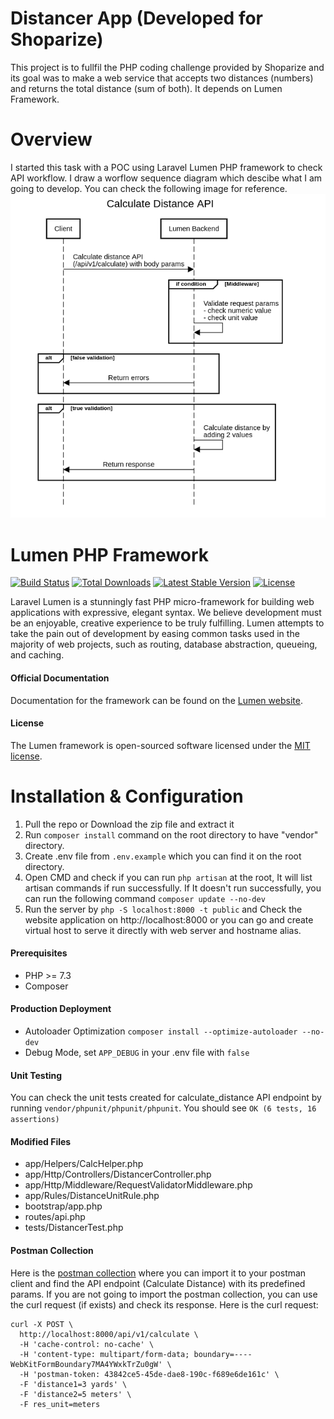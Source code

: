 # Distancer App (Developed for Shoparize)

This project is to fullfil the PHP coding challenge provided by Shoparize and its goal was to make a web service that accepts two distances (numbers) and returns the total distance
(sum of both). It depends on Lumen Framework.

# Overview

I started this task with a POC using Laravel Lumen PHP framework to check API workflow. I draw a worflow sequence diagram which descibe what I am going to develop. You can check the following image for reference.
![Sequence Diagram](./docs/Calculate-Distance-API-SequenceDiagram-org.png)

# Lumen PHP Framework

[![Build Status](https://travis-ci.org/laravel/lumen-framework.svg)](https://travis-ci.org/laravel/lumen-framework)
[![Total Downloads](https://img.shields.io/packagist/dt/laravel/framework)](https://packagist.org/packages/laravel/lumen-framework)
[![Latest Stable Version](https://img.shields.io/packagist/v/laravel/framework)](https://packagist.org/packages/laravel/lumen-framework)
[![License](https://img.shields.io/packagist/l/laravel/framework)](https://packagist.org/packages/laravel/lumen-framework)

Laravel Lumen is a stunningly fast PHP micro-framework for building web applications with expressive, elegant syntax. We believe development must be an enjoyable, creative experience to be truly fulfilling. Lumen attempts to take the pain out of development by easing common tasks used in the majority of web projects, such as routing, database abstraction, queueing, and caching.
#### Official Documentation

Documentation for the framework can be found on the [Lumen website](https://lumen.laravel.com/docs).
#### License

The Lumen framework is open-sourced software licensed under the [MIT license](https://opensource.org/licenses/MIT).

# Installation & Configuration

1. Pull the repo or Download the zip file and extract it
2. Run `composer install` command on the root directory to have "vendor" directory.
3. Create .env file from `.env.example` which you can find it on the root directory.
4. Open CMD and check if you can run `php artisan` at the root, It will list artisan commands if run successfully. If It doesn't run successfully, you can run the following command `composer update --no-dev`
5. Run the server by `php -S localhost:8000 -t public` and Check the website application on http://localhost:8000 or you can go and create virtual host to serve it directly with web server and hostname alias.

#### Prerequisites
- PHP >= 7.3
- Composer

#### Production Deployment
- Autoloader Optimization `composer install --optimize-autoloader --no-dev`
- Debug Mode, set `APP_DEBUG` in your .env file with `false`

#### Unit Testing

You can check the unit tests created for calculate_distance API endpoint by running `vendor/phpunit/phpunit/phpunit`. You should see `OK (6 tests, 16 assertions)`

#### Modified Files
- app/Helpers/CalcHelper.php
- app/Http/Controllers/DistancerController.php
- app/Http/Middleware/RequestValidatorMiddleware.php
- app/Rules/DistanceUnitRule.php
- bootstrap/app.php
- routes/api.php
- tests/DistancerTest.php

#### Postman Collection

Here is the [postman collection](https://www.getpostman.com/collections/a763f09464eb5c1e10c5) where you can import it to your postman client and find the API endpoint (Calculate Distance) with its predefined params. If you are not going to import the postman collection, you can use the curl request (if exists) and check its response. Here is the curl request:
```
curl -X POST \
  http://localhost:8000/api/v1/calculate \
  -H 'cache-control: no-cache' \
  -H 'content-type: multipart/form-data; boundary=----WebKitFormBoundary7MA4YWxkTrZu0gW' \
  -H 'postman-token: 43842ce5-45de-dae8-190c-f689e6de161c' \
  -F 'distance1=3 yards' \
  -F 'distance2=5 meters' \
  -F res_unit=meters